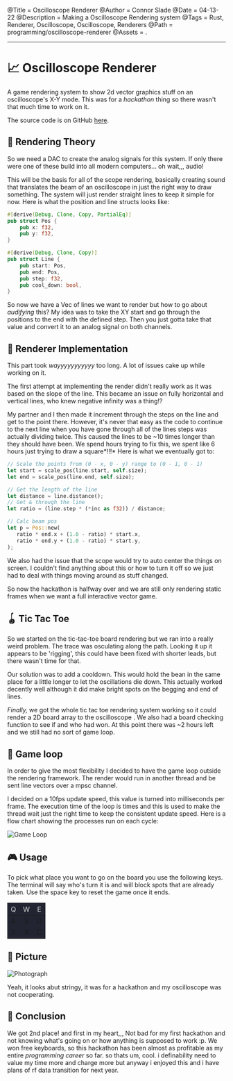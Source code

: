 @Title = Oscilloscope Renderer
@Author = Connor Slade
@Date = 04-13-22
@Description = Making a Oscilloscope Rendering system
@Tags = Rust, Renderer, Oscilloscope, Oscilloscope, Renderers
@Path = programming/oscilloscope-renderer
@Assets = .

---

<style>
th {
  font-weight: normal;
  color: #fffc;
}

tr {
	background: #222531 !important;
}
</style>

# 📈 Oscilloscope Renderer

A game rendering system to show 2d vector graphics stuff on an oscilloscope's X-Y mode.
This was for a _hackathon_ thing so there wasn't that much time to work on it.

The source code is on GitHub [here][github-link].

## 🍋 Rendering Theory

So we need a DAC to create the analog signals for this system.
If only there were one of these build into all modern computers...
oh wait,,, audio!

This will be the basis for all of the scope rendering, basically creating sound that translates the beam of an oscilloscope in just the right way to draw something.
The system will just render straight lines to keep it simple for now.
Here is what the position and line structs looks like:

```rust
#[derive(Debug, Clone, Copy, PartialEq)]
pub struct Pos {
    pub x: f32,
    pub y: f32,
}

#[derive(Debug, Clone, Copy)]
pub struct Line {
    pub start: Pos,
    pub end: Pos,
    pub step: f32,
    pub cool_down: bool,
}
```

So now we have a Vec of lines we want to render but how to go about _audifying_ this?
My idea was to take the XY start and go through the positions to the end with the defined step.
Then you just gotta take that value and convert it to an analog signal on both channels.

## 🐌 Renderer Implementation

This part took _wayyyyyyyyyyy_ too long.
A lot of issues cake up while working on it.

The first attempt at implementing the render didn't really work as it was based on the slope of the line.
This became an issue on fully horizontal and vertical lines, who knew negative infinity was a thing!?

My partner and I then made it increment through the steps on the line and get to the point there.
However, it's never that easy as the code to continue to the next line when you have gone through all of the lines steps was actually dividing twice.
This caused the lines to be ~10 times longer than they should have been.
We spend hours trying to fix this, we spent like 6 hours just trying to draw a square*!!!*
Here is what we eventually got to:

```rust
// Scale the points from (0 - x, 0 - y) range to (0 - 1, 0 - 1)
let start = scale_pos(line.start, self.size);
let end = scale_pos(line.end, self.size);

// Get the length of the line
let distance = line.distance();
// Get & through the line
let ratio = (line.step * (*inc as f32)) / distance;

// Calc beam pos
let p = Pos::new(
   ratio * end.x + (1.0 - ratio) * start.x,
   ratio * end.y + (1.0 - ratio) * start.y,
);
```

We also had the issue that the scope would try to auto center the things on screen.
I couldn't find anything about this or how to turn it off so we just had to deal with things moving around as stuff changed.

So now the hackathon is halfway over and we are still only rendering static frames when we want a full interactive vector game.

## 🪀 Tic Tac Toe

So we started on the tic-tac-toe board rendering but we ran into a really weird problem.
The trace was osculating along the path.
Looking it up it appears to be 'rigging', this could have been fixed with shorter leads, but there wasn't time for that.

Our solution was to add a cooldown.
This would hold the bean in the same place for a little longer to let the oscillations die down.
This actually worked decently well although it did make bright spots on the begging and end of lines.

_Finally,_ we got the whole tic tac toe rendering system working so it could render a 2D board array to the oscilloscope .
We also had a board checking function to see if and who had won.
At this point there was ~2 hours left and we still had no sort of game loop.

## 🧵 Game loop

In order to give the most flexibility I decided to have the game loop outside the rendering framework.
The render would run in another thread and be sent line vectors over a mpsc channel.

I decided on a 10fps update speed, this value is turned into milliseconds per frame.
The execution time of the loop is times and this is used to make the thread wait just the right time to keep the consistent update speed.
Here is a flow chart showing the processes run on each cycle:

![Game Loop](../assets/programming/oscilloscope-renderer/game-loop.svg)

## 🎮 Usage

To pick what place you want to go on the board you use the following keys.
The terminal will say who's turn it is and will block spots that are already taken.
Use the space key to reset the game once it ends.

|  Q  |  W  |  E  |
| :-: | :-: | :-: |
|  A  |  S  |  D  |
|  Z  |  X  |  C  |

## 🎨 Picture

![Photograph](../assets/programming/oscilloscope-renderer/photo.jpg)

Yeah, it looks abut stringy, it was for a hackathon and my oscilloscope was not cooperating.

## 🧨 Conclusion

We got 2nd place!
and first in my heart,,,
Not bad for my first hackathon and not knowing what's going on or how anything is supposed to work :p.
We won free keyboards, so this hackathon has been almost as profitable as my entire _programming career_ so far.
so thats um, cool.
i definability need to value my time more and charge more but anyway i enjoyed this and i have plans of rf data transition for next year.

[github-link]: https://github.com/Basicprogrammer10/ScopeView
